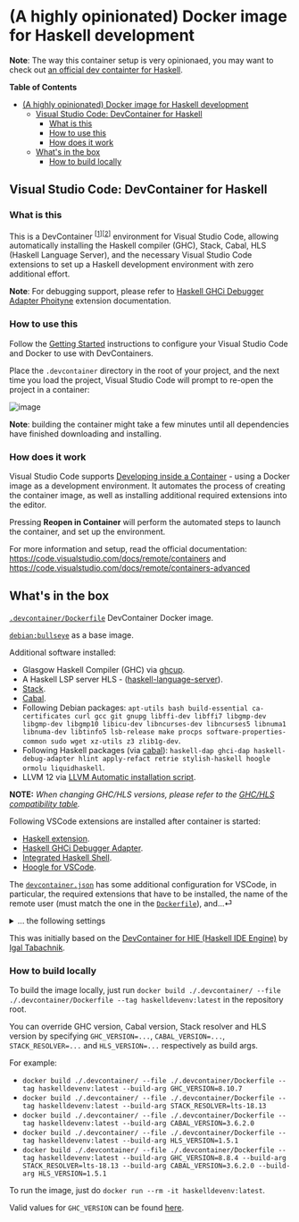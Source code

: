# (A highly opinionated) Docker image for Haskell development

**Note**: The way this container setup is very opinionaed, you may want to check out [an official dev containter for Haskell](https://github.com/microsoft/vscode-dev-containers/tree/main/containers/haskell).

<!-- markdown-toc start - Don't edit this section. Run M-x markdown-toc-refresh-toc -->
**Table of Contents**

- [(A highly opinionated) Docker image for Haskell development](#a-highly-opinionated-docker-image-for-haskell-development)
  - [Visual Studio Code: DevContainer for Haskell](#visual-studio-code-devcontainer-for-haskell)
    - [What is this](#what-is-this)
    - [How to use this](#how-to-use-this)
    - [How does it work](#how-does-it-work)
  - [What's in the box](#whats-in-the-box)
    - [How to build locally](#how-to-build-locally)

<!-- markdown-toc end -->

## Visual Studio Code: DevContainer for Haskell

### What is this

This is a DevContainer <sup>[[1](https://code.visualstudio.com/docs/remote/containers)][[2](https://code.visualstudio.com/docs/remote/containers-advanced)]</sup> environment for Visual Studio Code, allowing automatically installing the Haskell compiler (GHC), Stack, Cabal, HLS (Haskell Language Server), and the necessary Visual Studio Code extensions to set up a Haskell development environment with zero additional effort.

**Note**: For debugging support, please refer to [Haskell GHCi Debugger Adapter Phoityne](https://marketplace.visualstudio.com/items?itemName=phoityne.phoityne-vscode) extension documentation.

### How to use this

Follow the [Getting Started](https://code.visualstudio.com/docs/remote/containers#_getting-started) instructions to configure your Visual Studio Code and Docker to use with DevContainers.

Place the `.devcontainer` directory in the root of your project, and the next time you load the project, Visual Studio Code will prompt to re-open the project in a container:

![image](https://user-images.githubusercontent.com/601206/73298150-7bfac580-4215-11ea-81d3-a8fabab98e30.png)

**Note**: building the container might take a few minutes until all dependencies have finished downloading and installing.

### How does it work

Visual Studio Code supports [Developing inside a Container](https://code.visualstudio.com/docs/remote/containers) - using a Docker image as a development environment. It automates the process of creating the container image, as well as installing additional required extensions into the editor.

Pressing **Reopen in Container** will perform the automated steps to launch the container, and set up the environment.

For more information and setup, read the official documentation: <https://code.visualstudio.com/docs/remote/containers> and <https://code.visualstudio.com/docs/remote/containers-advanced>

## What's in the box

[`.devcontainer/Dockerfile`](.devcontainer/Dockerfile) DevContainer Docker image.

[`debian:bullseye`](https://hub.docker.com/_/debian) as a base image.

Additional software installed:

- Glasgow Haskell Compiler (GHC) via [ghcup](https://www.haskell.org/ghcup/).
- A Haskell LSP server HLS - ([haskell-language-server](https://github.com/haskell/haskell-language-server)).
- [Stack](https://docs.haskellstack.org/en/stable/README/).
- [Cabal](https://www.haskell.org/cabal/).
- Following Debian packages: `apt-utils bash build-essential ca-certificates curl gcc git gnupg libffi-dev libffi7 libgmp-dev libgmp-dev libgmp10 libicu-dev libncurses-dev libncurses5 libnuma1 libnuma-dev libtinfo5 lsb-release make procps software-properties-common sudo wget xz-utils z3 zlib1g-dev`.
- Following Haskell packages (via [cabal](https://nixos.org/nixos/packages.html)): `haskell-dap ghci-dap haskell-debug-adapter hlint apply-refact retrie stylish-haskell hoogle ormolu liquidhaskell`.
- LLVM 12 via [LLVM Automatic installation script](https://apt.llvm.org/).

**NOTE:** *When changing GHC/HLS versions, please refer to the [GHC/HLS compatibility table](https://haskell-language-server.readthedocs.io/en/latest/supported-versions.html).*

Following VSCode extensions are installed after container is started:

- [Haskell extension](https://marketplace.visualstudio.com/items?itemName=haskell.haskell).
- [Haskell GHCi Debugger Adapter](https://marketplace.visualstudio.com/items?itemName=phoityne.phoityne-vscode).
- [Integrated Haskell Shell](https://marketplace.visualstudio.com/items?itemName=eriksik2.vscode-ghci).
- [Hoogle for VSCode](https://marketplace.visualstudio.com/items?itemName=jcanero.hoogle-vscode).

The [`devcontainer.json`](.devcontainer/devcontainer.json) has some additional configuration for VSCode, in particular, the required extensions that have to be installed, the name of the remote user (must match the one in the [`Dockerfile`](.devcontainer/Dockerfile)), and...⏎

<details>
<summary>... the following settings</summary>

```json
{
    "files.exclude": {
      "**/*.olean": true,
      "**/.DS_Store": true,
      "**/.git": true,
      "**/.hg": true,
      "**/.svn": true,
      "**/CVS": true
    },
    "haskell.checkProject": true,
    "haskell.formattingProvider": "ormolu",
    "haskell.indentationRules.enabled": true,
    "haskell.liquidOn": true,
    "haskell.manageHLS": "GHCup",
    "haskell.maxCompletions": 40,
    "haskell.openDocumentationInHackage": false,
    "haskell.openSourceInHackage": false,
    "haskell.plugin.alternateNumberFormat.globalOn": true,
    "haskell.plugin.callHierarchy.globalOn": true,
    "haskell.plugin.changeTypeSignature.globalOn": true,
    "haskell.plugin.class.globalOn": true,
    "haskell.plugin.eval.config.diff": true,
    "haskell.plugin.eval.config.exception": true,
    "haskell.plugin.eval.globalOn": true,
    "haskell.plugin.ghcide-code-actions-bindings.globalOn": true,
    "haskell.plugin.ghcide-code-actions-fill-holes.globalOn": true,
    "haskell.plugin.ghcide-code-actions-imports-exports.globalOn": true,
    "haskell.plugin.ghcide-code-actions-type-signatures.globalOn": true,
    "haskell.plugin.ghcide-completions.config.autoExtendOn": true,
    "haskell.plugin.ghcide-completions.config.snippetsOn": true,
    "haskell.plugin.ghcide-completions.globalOn": true,
    "haskell.plugin.ghcide-hover-and-symbols.hoverOn": true,
    "haskell.plugin.ghcide-hover-and-symbols.symbolsOn": true,
    "haskell.plugin.ghcide-type-lenses.config.mode": "always",
    "haskell.plugin.ghcide-type-lenses.globalOn": true,
    "haskell.plugin.haddockComments.globalOn": true,
    "haskell.plugin.hlint.codeActionsOn": true,
    "haskell.plugin.hlint.config.flags": [],
    "haskell.plugin.hlint.diagnosticsOn": true,
    "haskell.plugin.importLens.codeActionsOn": true,
    "haskell.plugin.importLens.codeLensOn": true,
    "haskell.plugin.moduleName.globalOn": true,
    "haskell.plugin.pragmas.codeActionsOn": true,
    "haskell.plugin.pragmas.completionOn": true,
    "haskell.plugin.qualifyImportedNames.globalOn": true,
    "haskell.plugin.refineImports.codeActionsOn": true,
    "haskell.plugin.refineImports.codeLensOn": true,
    "haskell.plugin.refineImports.globalOn": true,
    "haskell.plugin.rename.config.crossModule": true,
    "haskell.plugin.rename.globalOn": true,
    "haskell.plugin.retrie.globalOn": true,
    "haskell.plugin.splice.globalOn": true,
    "haskell.plugin.tactic.config.max_use_ctor_actions": 5,
    "haskell.plugin.tactics.codeActionsOn": true,
    "haskell.plugin.tactics.codeLensOn": true,
    "haskell.plugin.tactics.config.auto_gas": 4,
    "haskell.plugin.tactics.config.hole_severity": "hint",
    "haskell.plugin.tactics.config.max_use_ctor_actions": 5,
    "haskell.plugin.tactics.config.proofstate_styling": true,
    "haskell.plugin.tactics.config.timeout_duration": 5,
    "haskell.plugin.tactics.globalOn": true,
    "haskell.plugin.tactics.hoverOn": true,
    "haskell.trace.client": "error",
    "haskell.trace.server": "off",
    "haskell.upgradeGHCup": true,
    "hoogle-vscode.useCabalDependencies": true
}
```

</details>

This was initially based on the [DevContainer for HIE (Haskell IDE Engine)](https://github.com/hmemcpy/haskell-hie-devcontainer) by [Igal Tabachnik](https://github.com/hmemcpy).

### How to build locally

To build the image locally, just run `docker build ./.devcontainer/ --file ./.devcontainer/Dockerfile --tag haskelldevenv:latest` in the repository root.

You can override GHC version, Cabal version, Stack resolver and HLS version by specifying `GHC_VERSION=...`, `CABAL_VERSION=...`, `STACK_RESOLVER=...` and `HLS_VERSION=...` respectively as build args.

For example:

- `docker build ./.devcontainer/ --file ./.devcontainer/Dockerfile --tag haskelldevenv:latest --build-arg GHC_VERSION=8.10.7`
- `docker build ./.devcontainer/ --file ./.devcontainer/Dockerfile --tag haskelldevenv:latest --build-arg STACK_RESOLVER=lts-18.13`
- `docker build ./.devcontainer/ --file ./.devcontainer/Dockerfile --tag haskelldevenv:latest --build-arg CABAL_VERSION=3.6.2.0`
- `docker build ./.devcontainer/ --file ./.devcontainer/Dockerfile --tag haskelldevenv:latest --build-arg HLS_VERSION=1.5.1`
- `docker build ./.devcontainer/ --file ./.devcontainer/Dockerfile --tag haskelldevenv:latest --build-arg GHC_VERSION=8.8.4 --build-arg STACK_RESOLVER=lts-18.13 --build-arg CABAL_VERSION=3.6.2.0 --build-arg HLS_VERSION=1.5.1`

To run the image, just do `docker run --rm -it haskelldevenv:latest`.

Valid values for `GHC_VERSION` can be found [here](https://www.haskell.org/ghc/download.html).
